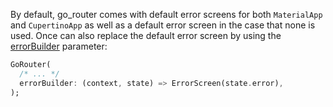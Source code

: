 By default, go_router comes with default error screens for both `MaterialApp`
and `CupertinoApp` as well as a default error screen in the case that none is
used. Once can also replace the default error screen by using the
[errorBuilder](https://pub.dev/documentation/go_router/latest/go_router/GoRouter/GoRouter.html)
parameter:

```dart
GoRouter(
  /* ... */
  errorBuilder: (context, state) => ErrorScreen(state.error),
);
```
